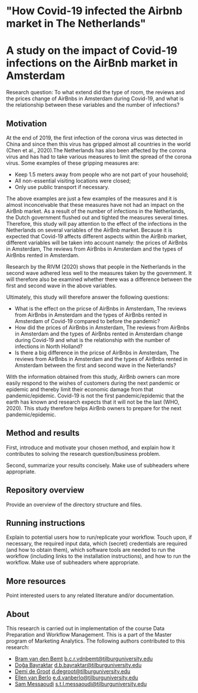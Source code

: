 # "How Covid-19 infected the Airbnb market in The Netherlands"
# A study on the impact of Covid-19 infections on the AirBnb market in Amsterdam


Research question: To what extend did the type of room, the reviews and the prices change of AirBnbs in Amsterdam during Covid-19, and what is the relationship between these variables and the number of infections?

## Motivation
At the end of 2019, the first infection of the corona virus was detected in China and since then this virus has gripped almost all countries in the world (Chen et al., 2020).The Netherlands has also been affected by the corona virus and has had to take various measures to limit the spread of the corona virus. Some examples of these gripping measures are:

* Keep 1.5 meters away from people who are not part of your household;
* All non-essential visiting locations were closed;
* Only use public transport if necessary.

The above examples are just a few examples of the measures and it is almost inconceivable that these measures have not had an impact on the AirBnb market. As a result of the number of infections in the Netherlands, the Dutch government flushed out and tighted the measures several times. Therefore, this study will pay attention to the effect of the infections in the Netherlands on several variables of the AirBnb market. Because it is expected that Covid-19 affects different aspects within the AirBnb market, different variables will be taken into account namely: the prices of AirBnbs in Amsterdam, The reviews from AirBnbs in Amsterdam and the types of AirBnbs rented in Amsterdam. 

Research by the RIVM (2020) shows that people in the Netherlands in the second wave adhered less well to the measures taken by the government. It will therefore also be examined whether there was a difference between the first and second wave in the above variables.


Ultimately, this study will therefore answer the following questions:
* What is the effect on the pricse of AirBnbs in Amsterdam, The reviews from AirBnbs in Amsterdam and the types of AirBnbs rented in Amsterdam of Covid-19 compared to before the pandemic? 
* How did the prices of AirBnbs in Amsterdam, The reviews from AirBnbs in Amsterdam and the types of AirBnbs rented in Amsterdam change during Covid-19 and what is the relationship with the number of infections in North Holland?
* Is there a big difference in the pricse of AirBnbs in Amsterdam, The reviews from AirBnbs in Amsterdam and the types of AirBnbs rented in Amsterdam between the first and second wave in the Neterlands? 


With the information obtained from this study, AirBnb owners can more easily respond to the wishes of customers during the next pandemic or epidemic and thereby limit their economic damage from that pandemic/epidemic. Covid-19 is not the first pandemic/epidemic that the earth has known and research expects that it will not be the last (WHO, 2020). 
This study therefore helps AirBnb owners to prepare for the next pandemic/epidemic.


## Method and results

First, introduce and motivate your chosen method, and explain how it contributes to solving the research question/business problem.

Second, summarize your results concisely. Make use of subheaders where appropriate.

## Repository overview

Provide an overview of the directory structure and files.

## Running instructions

Explain to potential users how to run/replicate your workflow. Touch upon, if necessary, the required input data, which (secret) credentials are required (and how to obtain them), which software tools are needed to run the workflow (including links to the installation instructions), and how to run the workflow. Make use of subheaders where appropriate.

## More resources

Point interested users to any related literature and/or documentation.

## About

This research is carried out in implementation of the course Data Preparation and Workflow Management. This is a part of the Master program of Marketing Analytics. The following authors contributed to this research:

- [Bram van den Bemt](https://github.com/bramvdbemt) b.c.r.vdnbemt@tilburguniversity.edu
- [Doğa Bayraktar](https://github.com/dogabayraktar) d.b.bayraktar@tilburguniversity.edu
- [Demi de Groot](https://github.com/Demidegroot) d.degroot@tilburguniversity.edu
- [Ellen van Berlo](https://github.com/EllenB1) e.d.vanberlo@tilburguniversity.edu
- [Sam Messaoudi](https://github.com/SamMes98) s.t.l.messaoudi@tilburguniversity.edu

